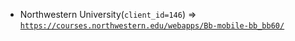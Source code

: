  - Northwestern University(`client_id=146`) => [`https://courses.northwestern.edu/webapps/Bb-mobile-bb_bb60/`](https://courses.northwestern.edu/webapps/Bb-mobile-bb_bb60/)
